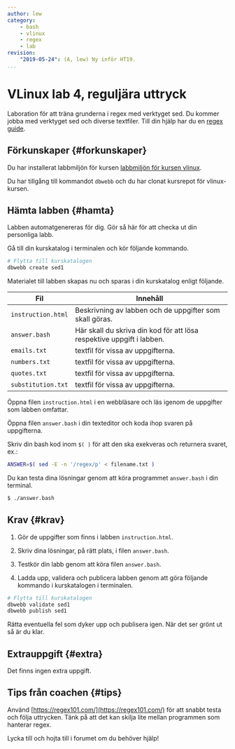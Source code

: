 ```yaml
---
author: lew
category:
    - bash
    - vlinux
    - regex
    - lab
revision:
    "2019-05-24": (A, lew) Ny inför HT19.
...
```

VLinux lab 4, reguljära uttryck
==================================

Laboration för att träna grunderna i regex med verktyget sed. Du kommer jobba med verktyget sed och diverse textfiler. Till din hjälp har du en [regex guide](guide/kom-igang-med-regex/sed).

<!--more-->



Förkunskaper {#forkunskaper}
-----------------------

Du har installerat labbmiljön för kursen [labbmiljön för kursen vlinux](kurser/vlinux-v1/labbmiljo).

Du har tillgång till kommandot `dbwebb` och du har clonat kursrepot för vlinux-kursen.



Hämta labben {#hamta}
-----------------------

Labben automatgenereras för dig. Gör så här för att checka ut din personliga labb.

Gå till din kurskatalog i terminalen och kör följande kommando.

```bash
# Flytta till kurskatalogen
dbwebb create sed1
```

Materialet till labben skapas nu och sparas i din kurskatalog enligt följande.

| Fil                | Innehåll                                                              |
|--------------------|-----------------------------------------------------------------------|
| `instruction.html` | Beskrivning av labben och de uppgifter som skall göras.               |
| `answer.bash`      | Här skall du skriva din kod för att lösa respektive uppgift i labben. |
| `emails.txt`          | textfil för vissa av uppgifterna.                              |
| `numbers.txt`          | textfil för vissa av uppgifterna.                              |
| `quotes.txt`          | textfil för vissa av uppgifterna.                              |
| `substitution.txt`          | textfil för vissa av uppgifterna.                              |


Öppna filen `instruction.html` i en webbläsare och läs igenom de uppgifter som labben omfattar.

Öppna filen `answer.bash` i din texteditor och koda ihop svaren på uppgifterna.

Skriv din bash kod inom `$( )` för att den ska exekveras och returnera svaret, ex.:

```bash
ANSWER=$( sed -E -n '/regex/p' < filename.txt )
```

Du kan testa dina lösningar genom att köra programmet `answer.bash` i din terminal.

```bash
$ ./answer.bash
```



Krav {#krav}
-----------------------

1. Gör de uppgifter som finns i labben `instruction.html`.

2. Skriv dina lösningar, på rätt plats, i filen `answer.bash`.

3. Testkör din labb genom att köra filen `answer.bash`.

4. Ladda upp, validera och publicera labben genom att göra följande kommando i kurskatalogen i terminalen.

```bash
# Flytta till kurskatalogen
dbwebb validate sed1
dbwebb publish sed1
```

Rätta eventuella fel som dyker upp och publisera igen. När det ser grönt ut så är du klar.



Extrauppgift {#extra}
-----------------------

Det finns ingen extra uppgift.



Tips från coachen {#tips}
-----------------------

Använd [https://regex101.com/](https://regex101.com/) för att snabbt testa och följa uttrycken. Tänk på att det kan skilja lite mellan programmen som hanterar regex.



Lycka till och hojta till i forumet om du behöver hjälp!
